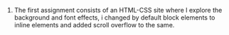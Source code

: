 1. The first assignment consists of an HTML-CSS site where I explore the background and font effects, i changed by default block elements to inline elements and added scroll overflow to the same. <br> 
